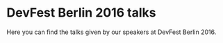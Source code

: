 # DevFest Berlin 2016 talks

Here you can find the talks given by our speakers at DevFest Berlin 2016.
